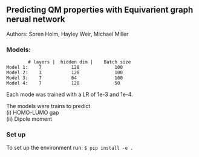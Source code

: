 ## Predicting QM properties with Equivarient graph nerual network

Authors: Soren Holm, Hayley Weir, Michael Miller 

### Models:
            # layers |  hidden dim |    Batch size 
    Model 1:    7           128             100
    Model 2:    3           128             100
    Model 3:    7           64              100
    Model 4:    7           128             50   

Each mode was trained with a LR of 1e-3 and 1e-4.   

The models were trains to predict  
(i)  HOMO-LUMO gap  
(ii) Dipole moment

### Set up
To set up the environment run:
`$ pip install -e .`
